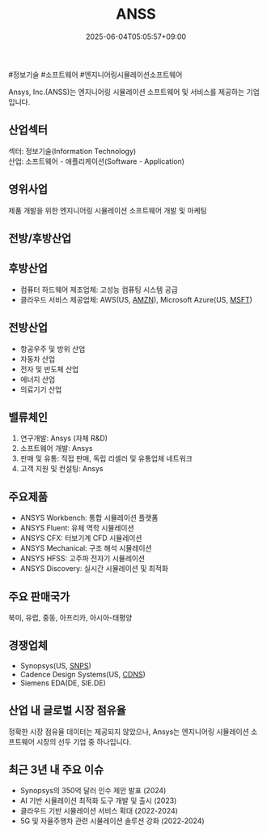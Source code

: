 ﻿---
title: "ANSS"
date: 2025-06-04T05:05:57+09:00
lastmod: 2025-06-04T05:05:57+09:00
type: docs
sidebar:
  open: true
weight: 73
---
<div style="display:none">
  <meta property="article:published_time" content="2025-06-03T20:05:57Z" />
  <meta property="article:modified_time" content="2025-06-03T20:05:57Z" />
</div>
#정보기술 #소프트웨어 #엔지니어링시뮬레이션소프트웨어

Ansys, Inc.(ANSS)는 엔지니어링 시뮬레이션 소프트웨어 및 서비스를 제공하는 기업입니다.

## 산업섹터

섹터: 정보기술(Information Technology)  
산업: 소프트웨어 - 애플리케이션(Software - Application)

## 영위사업

제품 개발을 위한 엔지니어링 시뮬레이션 소프트웨어 개발 및 마케팅

## 전방/후방산업

## 후방산업

- 컴퓨터 하드웨어 제조업체: 고성능 컴퓨팅 시스템 공급
- 클라우드 서비스 제공업체: AWS(US, [AMZN](/company-analysis/amzn/)), Microsoft Azure(US, [MSFT](/company-analysis/msft/))

## 전방산업

- 항공우주 및 방위 산업
- 자동차 산업
- 전자 및 반도체 산업
- 에너지 산업
- 의료기기 산업

## 밸류체인

1. 연구개발: Ansys (자체 R&D)
2. 소프트웨어 개발: Ansys
3. 판매 및 유통: 직접 판매, 독립 리셀러 및 유통업체 네트워크
4. 고객 지원 및 컨설팅: Ansys

## 주요제품

- ANSYS Workbench: 통합 시뮬레이션 플랫폼
- ANSYS Fluent: 유체 역학 시뮬레이션
- ANSYS CFX: 터보기계 CFD 시뮬레이션
- ANSYS Mechanical: 구조 해석 시뮬레이션
- ANSYS HFSS: 고주파 전자기 시뮬레이션
- ANSYS Discovery: 실시간 시뮬레이션 및 최적화

## 주요 판매국가

북미, 유럽, 중동, 아프리카, 아시아-태평양

## 경쟁업체

- Synopsys(US, [SNPS](/company-analysis/snps/))
- Cadence Design Systems(US, [CDNS](/company-analysis/cdns/))
- Siemens EDA(DE, SIE.DE)

## 산업 내 글로벌 시장 점유율

정확한 시장 점유율 데이터는 제공되지 않았으나, Ansys는 엔지니어링 시뮬레이션 소프트웨어 시장의 선두 기업 중 하나입니다.

## 최근 3년 내 주요 이슈

- Synopsys의 350억 달러 인수 제안 발표 (2024)
- AI 기반 시뮬레이션 최적화 도구 개발 및 출시 (2023)
- 클라우드 기반 시뮬레이션 서비스 확대 (2022-2024)
- 5G 및 자율주행차 관련 시뮬레이션 솔루션 강화 (2022-2024)
